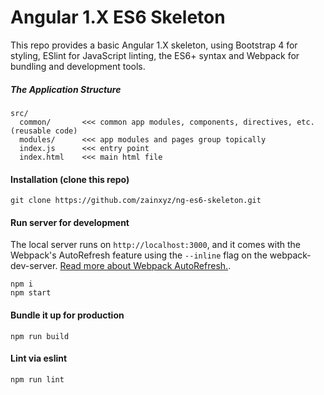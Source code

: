# Angular 1.X ES6 Skeleton
This repo provides a basic Angular 1.X skeleton, using Bootstrap 4 for styling, ESlint for JavaScript linting, the ES6+ syntax and Webpack for bundling and development tools.

##### The Application Structure

````
src/
  common/       <<< common app modules, components, directives, etc. (reusable code)
  modules/      <<< app modules and pages group topically
  index.js      <<< entry point
  index.html    <<< main html file
````

#### Installation (clone this repo)
````
git clone https://github.com/zainxyz/ng-es6-skeleton.git
````

#### Run server for development

The local server runs on `http://localhost:3000`, and it comes with the Webpack's AutoRefresh feature using the `--inline` flag on the webpack-dev-server. [Read more about Webpack AutoRefresh.][77226b13].

  [77226b13]: https://webpack.github.io/docs/webpack-dev-server.html#automatic-refresh "Webpack Dev Server - Automatic Refresh"

````
npm i
npm start
````

#### Bundle it up for production

````
npm run build
````

#### Lint via eslint

````
npm run lint
````
